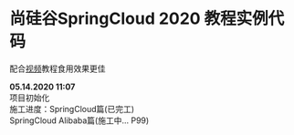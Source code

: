 # 尚硅谷SpringCloud 2020 教程实例代码 # 

配合[视频](https://www.bilibili.com/video/BV1yE411x7Ky)教程食用效果更佳

**05.14.2020 11:07**  
 项目初始化  
 施工进度：SpringCloud篇(已完工)  
          SpringCloud Alibaba篇(施工中... P99)  
